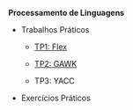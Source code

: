 **Processamento de Linguagens**

* Trabalhos Práticos

    + [TP1: Flex](https://github.com/catarinamachado/Angola-Jornal)

    + [TP2: GAWK](https://github.com/catarinamachado/Cartas-setecentistas)

    + TP3: YACC

* Exercícios Práticos
